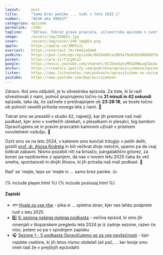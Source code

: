 ```yaml
---
layout: 	post
title:  	"Samo brez panike ... tudi v letu 2025 🥳"
number: 	"#240 aka S06E37"
categories:	epizode
permalink:	/240/
tagline: 	"Zdravo. Tokrat prava pravcata, silvestrska epizoda s svetlečimi oblekami, kaminom in odštevanjem ... hvala za vašo podporo, poslušanje in sploh vse. Rad' se 'mejte, lepo se 'mejte ter samo brez panike." 
image:		/assets/img/240@2x.jpg
cover:		/assets/img/cover/240 img@2x.png
apple:		https://apple.co/3BKV1iL
overcast:	https://overcast.fm/+beHjoOXA0
podkite:	https://pod.link/opr/episode/662be09ca1065a79a9365d980607562f
pocket:		https://pca.st/f1zg0s22
google:		https://music.youtube.com/channel/UCIEeoGykzM542RWLwgCDoJw
anchor:		https://creators.spotify.com/pod/show/opravicujemose/episodes/Samo-brez-panike-----tudi-v-letu-2025-e2sruor
listen:		https://www.listennotes.com/podcasts/opravičujemo-se-za/samo-brez-panike-tudi-v-letu-JwhIHiV8jsZ/embed/
youtube:	https://www.youtube.com/@opravicujemose
---
```


Zdravo. Kot smo obljubili, je tu silvestrska epizoda. Za tiste, ki bi radi silvestrovali z nami, polnoč praznujemo točno na **31 minuti in 42 sekundi** epizode, tako da, če začnete s predvajanjem ob **23:28:18**, se boste točno ob polnoči veselili prihoda novega leta z nami. 🎉 

Tokrat smo se preselili v studio 42, največji, kar jih premore naš mali podkast, kjer smo v svetlečih oblekah, s plesalkami in plesalci, big bandom Opravičujemo.se in pravim pravcatim kaminom uživali v pristnem novoletnem vzdušju. 🥳 

Ozrli smo se na leto 2024, v katerem smo končali trilogijo v petih delih, gostili [prof. dr. Alojza Kodreta](https://opravicujemo.se/199/) in bili večkrat divje netočni, upamo pa da vsaj tolikrat zabavni. Nismo pozabili niti na brisačo, pangalaktični grlorez, za konec pa nazdravimo z upanjem, da nas v novem letu 2025 čaka še več smeha, spontanosti in divjih štosov, ki jih prinaša naš mali podkast. 🤪 

Rad' se 'mejte, lepo se 'mejte in ... samo brez panike. 👍

{% include player.html %}
{% include poslusaj.html %}

<!--break-->

#### Zapiski

- 🐟 [Hvala za vse ribe](https://hvalazavseribe.si/) - pika si ... spletna stran, kjer nas lahko podprete tudi v letu 2025 
- 6️⃣ [6. sezona našega malega podkasta](https://opravicujemo.se/sezona/06/) - večina epizod, ki smo jih omenjali v štoparskem pregledu leta 2024 je iz zadnje sezone, razen če niso, potem so pa v spodnjem zapisku 
- 🎧 [Sezone 1 - 5 podkasta Opravičujemo se za vse nevšečnosti](https://opravicujemo.se/sezona/) - kjer najdete vsebine, ki jih letos nismo obdelali (ali pač, ... ker konje smo imeli radi že v prejšnjih epizodah) 